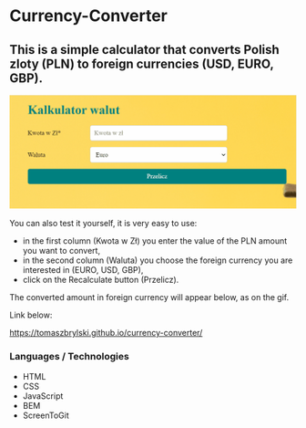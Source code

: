 # Currency-Converter

## This is a simple calculator that converts Polish zloty (PLN) to foreign currencies (USD, EURO, GBP).

![Conventer](images/currency.gif)

You can also test it yourself, it is very easy to use:
- in the first column (Kwota w Zł) you enter the value of the PLN amount you want to convert,
- in the second column (Waluta) you choose the foreign currency you are interested in (EURO, USD, GBP),
- click on the Recalculate button (Przelicz).

The converted amount in foreign currency will appear below, as on the gif.

Link below:

https://tomaszbrylski.github.io/currency-converter/

### Languages / Technologies
- HTML
- CSS
- JavaScript
- BEM
- ScreenToGit
